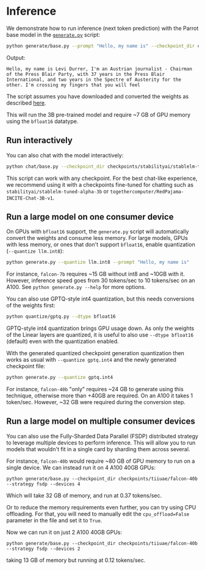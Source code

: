 # Inference

We demonstrate how to run inference (next token prediction) with the Parrot base model in the [`generate.py`](generate.py) script:

```bash
python generate/base.py --prompt "Hello, my name is" --checkpoint_dir checkpoints/stabilityai/stablelm-base-alpha-3b
```
Output:
```
Hello, my name is Levi Durrer, I'm an Austrian journalist - Chairman of the Press Blair Party, with 37 years in the Press Blair International, and two years in the Spectre of Austerity for the other. I'm crossing my fingers that you will feel
```

The script assumes you have downloaded and converted the weights as described [here](download_stablelm.md).

This will run the 3B pre-trained model and require ~7 GB of GPU memory using the `bfloat16` datatype.

## Run interactively

You can also chat with the model interactively:

```bash
python chat/base.py --checkpoint_dir checkpoints/stabilityai/stablelm-tuned-alpha-3b
```

This script can work with any checkpoint. For the best chat-like experience, we recommend using it with a checkpoints
fine-tuned for chatting such as `stabilityai/stablelm-tuned-alpha-3b` or `togethercomputer/RedPajama-INCITE-Chat-3B-v1`.

## Run a large model on one consumer device

On GPUs with `bfloat16` support, the `generate.py` script will automatically convert the weights and consume less memory.
For large models, GPUs with less memory, or ones that don't support `bfloat16`, enable quantization (`--quantize llm.int8`):

```bash
python generate.py --quantize llm.int8 --prompt "Hello, my name is"
```

For instance, `falcon-7b` requires ~15 GB without int8 and ~10GB with it. However, inference speed goes from 30 tokens/sec to 10 tokens/sec on an A100.
See `python generate.py --help` for more options.

You can also use GPTQ-style int4 quantization, but this needs conversions of the weights first:

```bash
python quantize/gptq.py --dtype bfloat16
```

GPTQ-style int4 quantization brings GPU usage down. As only the weights of the Linear layers are quantized, it is useful to also use `--dtype bfloat16` (default) even with the quantization enabled.

With the generated quantized checkpoint generation quantization then works as usual with `--quantize gptq.int4` and the newly generated checkpoint file:

```bash
python generate.py --quantize gptq.int4
```

For instance, `falcon-40b` "only" requires ~24 GB to generate using this technique, otherwise more than +40GB are required. On an A100 it takes 1 token/sec.
However, ~32 GB were required during the conversion step.


## Run a large model on multiple consumer devices

You can also use the Fully-Sharded Data Parallel (FSDP) distributed strategy to leverage multiple devices to perform inference. This will allow you to run models that wouldn't fit in a single card by sharding them across several.

For instance, `falcon-40b` would require ~80 GB of GPU memory to run on a single device. We can instead run it on 4 A100 40GB GPUs:

```shell
python generate/base.py --checkpoint_dir checkpoints/tiiuae/falcon-40b --strategy fsdp --devices 4
```

Which will take 32 GB of memory, and run at 0.37 tokens/sec.

Or to reduce the memory requirements even further, you can try using CPU offloading. For that, you will need to manually edit the `cpu_offload=False` parameter in the file and set it to `True`.

Now we can run it on just 2 A100 40GB GPUs:

```shell
python generate/base.py --checkpoint_dir checkpoints/tiiuae/falcon-40b --strategy fsdp --devices 2
```

taking 13 GB of memory but running at 0.12 tokens/sec.
